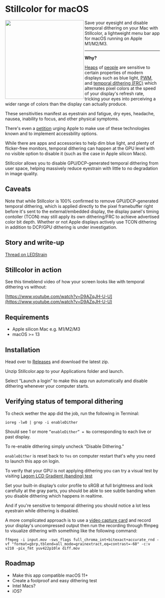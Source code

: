 

# Stillcolor for macOS
<img src="https://github.com/aiaf/Stillcolor/assets/119462/26f4fe39-44bb-436d-9348-fc5ba9e8dfde" align=left width=256>
Save your eyesight and disable temporal dithering on your Mac with Stillcolor, a lightweight menu bar app for macOS running on Apple M1/M2/M3.  

* * *

  

**Why?**


[Heaps](https://ledstrain.org/) of [people](https://www.reddit.com/r/PWM_Sensitive) are sensitive to certain properties of modern displays such as blue light, [PWM](https://www.notebookcheck.net/Why-Pulse-Width-Modulation-PWM-is-such-a-headache.270240.0.html), and [temporal dithering (FRC)](https://en.wikipedia.org/wiki/Frame_rate_control) which alternates pixel colors at the speed of your display's refresh rate, tricking your eyes into perceiving a wider range of colors than the display can actually produce.

These sensitivities manifest as eyestrain and fatigue, dry eyes, headache, nausea, inability to focus, and other physical symptoms.

There's even a [petition](https://www.change.org/p/apple-add-accessibility-options-to-reduce-eye-strain-and-support-vision-disability-sufferers) urging Apple to make use of these technologies known and to implement accessbility options.

While there are apps and accessories to help dim blue light, and plenty of flicker-free monitors, temporal dithering can happen at the GPU level with no visible option to disable it (such as the case in Apple silicon Macs).

Stillcolor allows you to disable GPU/DCP-generated temporal dithering from user space, helping massively reduce eyestrain with little to no degradation in image quality.

## Caveats
Note that while Stillcolor is 100% confirmed to remove GPU/DCP-generated temporal dithering, which is applied directly to the pixel framebuffer right before it's sent to the external/embedded display, the display panel's timing contoller (TCON) may still apply its own dithering/FRC to achieve advertised color bit depth. Whether or not Apple displays actively use TCON dithering in addition to DCP/GPU dithering is under investigation.


## Story and write-up
[Thread on LEDStrain](https://ledstrain.org/d/2686-i-disabled-dithering-on-apple-silicon-introducing-stillcolor-macos-m1m2m3/)

## Stillcolor in action
See this timeblend video of how your screen looks like with temporal dithering vs without:

[https://www.youtube.com/watch?v=D9AZqJH-U-U](https://www.youtube.com/watch?v=D9AZqJH-U-U) 

## Requirements
- Apple silicon Mac e.g. M1/M2/M3
- macOS >= 13

## Installation
Head over to [Releases](https://github.com/aiaf/Stillcolor/releases) and download the latest zip.

Unzip Stillcolor.app to your Applications folder and launch.

Select “Launch a login” to make this app run automatically and disable dithering whenever your computer starts.

## Verifying status of temporal dithering

To check wether the app did the job, run the following in Terminal:

`ioreg -lw0 | grep -i enableDither`

Should see 1 or more `”enableDither” = No` corresponding to each live or past display.

To re-enable dithering simply uncheck “Disable Dithering.”

`enableDither` is reset back to `Yes` on computer restart that's why you need to launch this app on login.

To verify that your GPU is not applying dithering you can try a visual test by visiting [Lagom LCD Gradient (banding) test](http://www.lagom.nl/lcd-test/gradient.php) 

Set your built-in display’s color profile to sRGB at full brightness and look carefully at the gray parts, you should be able to see subtle banding when you disable dithering which happens in realtime.

And if you're sensitive to temporal dithering you should notice a lot less eyestrain while dithering is disabled.

A more complicated approach is to use a [video capture card](https://www.blackmagicdesign.com/products/ultrastudio/techspecs/W-DLUS-12) and record your display's uncompressed output then run the recording through ffmpeg to visualize dithering with something like the following command: 

`ffmpeg -i input.mov -sws_flags full_chroma_int+bitexact+accurate_rnd -vf "format=gbrp,tblend=all_mode=grainextract,eq=contrast=-60" -c:v v210 -pix_fmt yuv422p10le diff.mov`

## Roadmap
- Make this app compatible macOS 11+
- Create a foolproof and easy dithering test
- Intel Macs?
- iOS?





